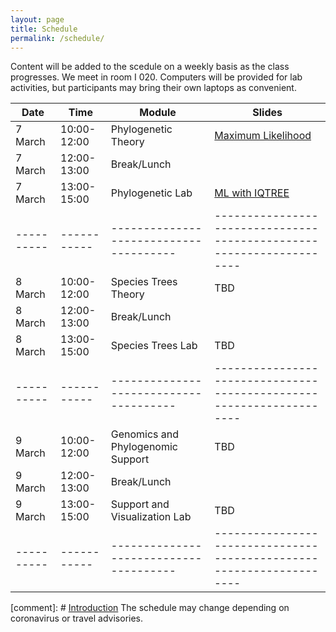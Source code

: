 ```yaml
---
layout: page
title: Schedule
permalink: /schedule/
---
```


Content will be added to the scedule on a weekly basis as the class progresses. We meet in room I 020. Computers will be provided for lab activities, but participants may bring their own laptops as convenient.

|Date      |Time       |Module                                |Slides                                                              |
|----------|-----------|--------------------------------------|--------------------------------------------------------------------|
|  7 March |10:00-12:00| Phylogenetic Theory                  |  [Maximum Likelihood]({{site.baseurl}}/slides/ML-20220306.pdf/)             |
|  7 March |12:00-13:00| Break/Lunch                                |                 |
|  7 March |13:00-15:00| Phylogenetic Lab                     |  [ML with IQTREE]({{site.baseurl}}/labs/ML/)         |
|----------|-----------|--------------------------------------|--------------------------------------------------------------------|
|  8 March |10:00-12:00| Species Trees Theory                 |  TBD               |
|  8 March |12:00-13:00| Break/Lunch                            |                |
|  8 March |13:00-15:00| Species Trees Lab                    |  TBD               |
|----------|-----------|--------------------------------------|--------------------------------------------------------------------|
|  9 March |10:00-12:00| Genomics and Phylogenomic Support    |  TBD               |
|  9 March |12:00-13:00| Break/Lunch                                |                |
|  9 March |13:00-15:00| Support and Visualization Lab        |  TBD               |
|----------|-----------|--------------------------------------|--------------------------------------------------------------------|
                                                 
[comment]: # [Introduction]({{site.baseurl}}/labs/introduction/)
The schedule may change depending on coronavirus or travel advisories.
